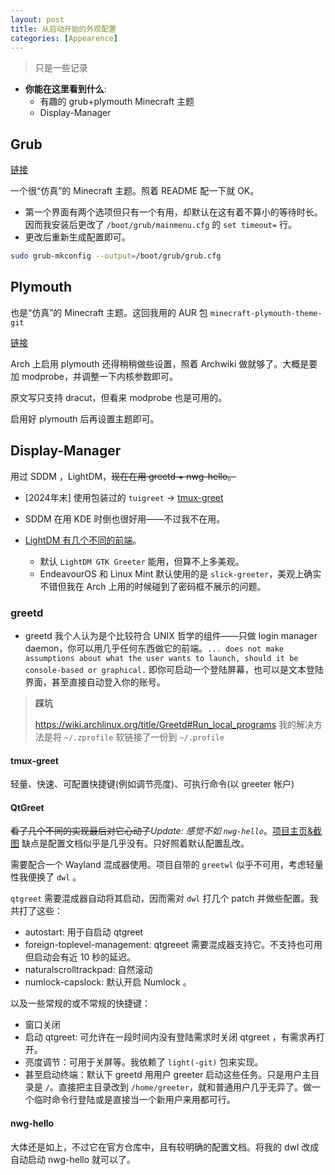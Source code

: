 ```yaml
---
layout: post
title: 从启动开始的外观配置
categories: [Appearence]
---
```


> 只是一些记录

- **你能在这里看到什么**:
    - 有趣的 grub+plymouth Minecraft 主题
    - Display-Manager

## Grub

[链接](https://github.com/Lxtharia/double-minegrub-menu)

一个很“仿真”的 Minecraft 主题。照着 README 配一下就 OK。

- 第一个界面有两个选项但只有一个有用，却默认在这有着不算小的等待时长。因而我安装后更改了 `/boot/grub/mainmenu.cfg` 的 `set timeout=` 行。
- 更改后重新生成配置即可。

```bash
sudo grub-mkconfig --output=/boot/grub/grub.cfg
```

## Plymouth

也是“仿真”的 Minecraft 主题。这回我用的 AUR 包 `minecraft-plymouth-theme-git`

[链接](https://github.com/nikp123/minecraft-plymouth-theme)

Arch 上启用 plymouth 还得稍稍做些设置，照着 Archwiki 做就够了。大概是要加 modprobe，并调整一下内核参数即可。

原文写只支持 dracut，但看来 modprobe 也是可用的。

启用好 plymouth 后再设置主题即可。

## Display-Manager

用过 SDDM ，LightDM，~~现在在用 greetd + nwg-hello。~~
- [2024年末] 使用包装过的 `tuigreet` -> [tmux-greet](https://github.com/Vescrity/tmux-greet)

- SDDM 在用 KDE 时倒也很好用——不过我不在用。
- [LightDM 有几个不同的前端](https://wiki.archlinux.org/title/LightDM#Greeter)。
    - 默认 `LightDM GTK Greeter` 能用，但算不上多美观。
    - EndeavourOS 和 Linux Mint 默认使用的是 `slick-greeter`，美观上确实不错但我在 Arch 上用的时候碰到了密码框不展示的问题。
    

### greetd

- greetd 我个人认为是个比较符合 UNIX 哲学的组件——只做 login manager daemon，你可以用几乎任何东西做它的前端。`... does not make assumptions about what the user wants to launch, should it be console-based or graphical.` 即你可启动一个登陆屏幕，也可以是文本登陆界面，甚至直接自动登入你的账号。

> **踩坑**
>
> https://wiki.archlinux.org/title/Greetd#Run_local_programs
> 我的解决方法是将 `~/.zprofile` 软链接了一份到 `~/.profile`

#### tmux-greet

轻量、快速、可配置快捷键(例如调节亮度)、可执行命令(以 greeter 帐户)

#### QtGreet

~~看了几个不同的实现最后对它心动了~~*Update: 感觉不如 `nwg-hello`*。[项目主页&截图](https://gitlab.com/marcusbritanicus/QtGreet)
缺点是配置文档似乎是几乎没有。只好照着默认配置乱改。

需要配合一个 Wayland 混成器使用。项目自带的 `greetwl` 似乎不可用，考虑轻量性我便换了 `dwl` 。

`qtgreet` 需要混成器自动将其启动，因而需对 `dwl` 打几个 patch 并做些配置。我共打了这些：
- autostart: 用于自启动 qtgreet
- foreign-toplevel-management: qtgreeet 需要混成器支持它。不支持也可用但启动会有近 10 秒的延迟。
- naturalscrolltrackpad: 自然滚动
- numlock-capslock: 默认开启 Numlock 。

以及一些常规的或不常规的快捷键：
- 窗口关闭
- 启动 qtgreet: 可允许在一段时间内没有登陆需求时关闭 qtgreet ，有需求再打开。
- 亮度调节：可用于关屏等。我依赖了 `light(-git)` 包来实现。
- 甚至启动终端：默认下 greetd 用用户 greeter 启动这些任务。只是用户主目录是 `/`。直接把主目录改到 `/home/greeter`，就和普通用户几乎无异了。做一个临时命令行登陆或是直接当一个新用户来用都可行。

#### nwg-hello

大体还是如上，不过它在官方仓库中，且有较明确的配置文档。将我的 dwl 改成自动启动 nwg-hello 就可以了。


